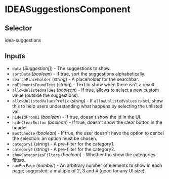 # IDEASuggestionsComponent

## Selector

idea-suggestions

## Inputs

- `data` (*Suggestion[]*) - The suggestions to show.
- `sortData` (*boolean*) - If true, sort the suggestions alphabetically.
- `searchPlaceholder` (*string*) - A placeholder for the searchbar.
- `noElementsFoundText` (*string*) - Text to show when there isn't a result.
- `allowUnlistedValues` (*boolean*) - If true, allows to select a new custom value (outside the suggestions).
- `allowUnlistedValuesPrefix` (*string*) - If `allowUnlistedValues` is set, show this to help users understanding what happens by selecting the unlisted val.
- `hideIdFromUI` (*boolean*) - If true, doesn't show the id in the UI.
- `hideClearButton` (*boolean*) - If true, doesn't show the clear button in the header.
- `mustChoose` (*boolean*) - If true, the user doesn't have the option to cancel the selection: an option must be chosen.
- `category1` (*string*) - A pre-filter for the category1.
- `category2` (*string*) - A pre-filter for the category2.
- `showCategoriesFilters` (*boolean*) - Whether tho show the categories filters.
- `numPerPage` (*number*) - An arbitrary number of elements to show in each page; suggested: a multiple of 2, 3 and 4 (good for any UI size).

